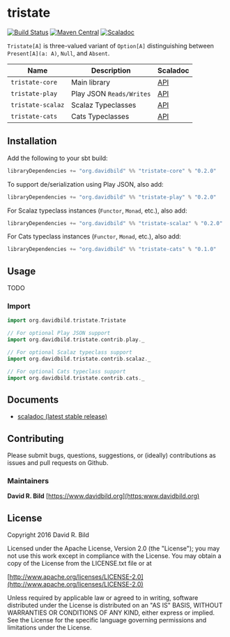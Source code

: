 # tristate
[![Build Status](https://travis-ci.org/drbild/tristate.svg?branch=master)](https://travis-ci.org/drbild/tristate)
[![Maven Central](https://maven-badges.herokuapp.com/maven-central/org.davidbild/tristate-core_2.11/badge.svg)](https://maven-badges.herokuapp.com/maven-central/org.davidbild/tristate-core_2.11)
[![Scaladoc](http://javadoc-badge.appspot.com/org.davidbild/tristate-core_2.11.svg?label=scaladoc)](http://javadoc-badge.appspot.com/org.davidbild/tristate-core_2.11)

`Tristate[A]` is three-valued variant of `Option[A]` distinguishing between `Present[A](a: A)`, `Null`, and `Absent`.



| Name | Description | Scaladoc |
|------|-------------|----------|
|`tristate-core`|Main library|[API](https://maven-badges.herokuapp.com/maven-central/org.davidbild/tristate_2.11)|
|`tristate-play`|Play JSON `Reads/Writes`|[API](https://maven-badges.herokuapp.com/maven-central/org.davidbild/tristate-play_2.11/)|
|`tristate-scalaz`|Scalaz Typeclasses|[API](https://maven-badges.herokuapp.com/maven-central/org.davidbild/tristate-scalaz_2.11/)|
|`tristate-cats`|Cats Typeclasses|[API](https://maven-badges.herokuapp.com/maven-central/org.davidbild/tristate-cats_2.11/)|

## Installation

Add the following to your sbt build:

```scala
libraryDependencies += "org.davidbild" %% "tristate-core" % "0.2.0"
```

To support de/serialization using Play JSON, also add:

```scala
libraryDependencies += "org.davidbild" %% "tristate-play" % "0.2.0"
```

For Scalaz typeclass instances (`Functor`, `Monad`, etc.), also add:
```scala
libraryDependencies += "org.davidbild" %% "tristate-scalaz" % "0.2.0"
```

For Cats typeclass instances (`Functor`, `Monad`, etc.), also add:
```scala
libraryDependencies += "org.davidbild" %% "tristate-cats" % "0.1.0"
```


## Usage

TODO

### Import
```scala
import org.davidbild.tristate.Tristate

// For optional Play JSON support
import org.davidbild.tristate.contrib.play._

// For optional Scalaz typeclass support
import org.davidbild.tristate.contrib.scalaz._

// For optional Cats typeclass support
import org.davidbild.tristate.contrib.cats._
```

## Documents

 - [scaladoc (latest stable release)](http://javadoc-badge.appspot.com/org.davidbild/tristate-core_2.11)

## Contributing

Please submit bugs, questions, suggestions, or (ideally) contributions
as issues and pull requests on Github.

### Maintainers
**David R. Bild** [https://www.davidbild.org](https:www.davidbild.org)


## License
Copyright 2016 David R. Bild

Licensed under the Apache License, Version 2.0 (the "License"); you may not use
this work except in compliance with the License. You may obtain a copy of the
License from the LICENSE.txt file or at

[http://www.apache.org/licenses/LICENSE-2.0](http://www.apache.org/licenses/LICENSE-2.0)

Unless required by applicable law or agreed to in writing, software distributed
under the License is distributed on an "AS IS" BASIS, WITHOUT WARRANTIES OR
CONDITIONS OF ANY KIND, either express or implied. See the License for the
specific language governing permissions and limitations under the License.
